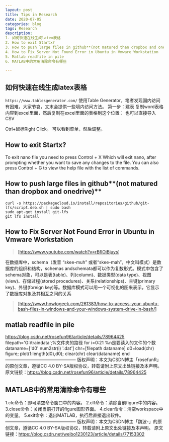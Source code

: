 ```yaml
---
layout: post
title: Tips in Research
date: 2020-07-05
categories: blog
tags: Research
description:
1. 如何快速在线生成latex表格
2. How to exit Startx?
3. How to push large files in github**(not matured than dropbox and onedrive)**
4. How to Fix Server Not Found Error in Ubuntu in Vmware Workstation
5. Matlab readfile in pile
6. MATLAB中的常用清除命令有哪些

---
```




## 如何快速在线生成latex表格

 `https://www.tablesgenerator.com/`
使用Table Generator，笔者发现国内访问有困难，大家节哀，文末会提供一些境内访问方法。
第一步：建表
复制word表格内容到excel里面，然后复制在excel里面的表格到这个位置：
也可以直接导入CSV
 
Ctrl+鼠标Right Click。
可以看到菜单，然后调整。


## How to exit Startx?
To exit nano file you need to press Control + X Which will exit nano, after prompting whether you want to save any changes to the file. You can also press Control + G to view the help file with the list of commands.

## How to push large files in github**(not matured than dropbox and onedrive)**
```
curl -s https://packagecloud.io/install/repositories/github/git-lfs/script.deb.sh | sudo bash
sudo apt-get install git-lfs
git lfs install
```
## How to Fix Server Not Found Error in Ubuntu in Vmware Workstation

>[https://www.youtube.com/watch?v=rBflOiBjuys]


在数据库中，schema（发音 “skee-muh” 或者“skee-mah”，中文叫模式）是数据库的组织和结构，schemas andschemata都可以作为复数形式。模式中包含了schema对象，可以是表(table)、列(column)、数据类型(data type)、视图(view)、存储过程(stored procedures)、关系(relationships)、主键(primary key)、外键(foreign key)等。数据库模式可以用一个可视化的图来表示，它显示了数据库对象及其相互之间的关系

>[https://www.howtogeek.com/261383/how-to-access-your-ubuntu-bash-files-in-windows-and-your-windows-system-drive-in-bash/]

## matlab readfile in pile
https://blog.csdn.net/rosefun96/article/details/78964425
filepath='G:\traindata\';%文件夹的路径
 for i=0:21  %n是要读入的文件的个数
      dataname=['d0' num2str(i) '.dat']
      chr=[filepath dataname]
      d0=load(chr)
      figure;
      plot(1:length(d0),d0);
      clear(chr)
      clear(dataname)
 end
————————————————
版权声明：本文为CSDN博主「rosefunR」的原创文章，遵循CC 4.0 BY-SA版权协议，转载请附上原文出处链接及本声明。
原文链接：https://blog.csdn.net/rosefun96/article/details/78964425

## MATLAB中的常用清除命令有哪些

1.clc命令：即可清空命令窗口中的内容。
2.clf命令：清除当前figure中的内容。
3.close命令：关闭当前打开的figure图形界面。
4.clear命令：清空workspace中的变量。
5.exit命令：退出MATLAB，执行后直接退出软件。
————————————————
版权声明：本文为CSDN博主「魏波-」的原创文章，遵循CC 4.0 BY-SA版权协议，转载请附上原文出处链接及本声明。
原文链接：https://blog.csdn.net/weibo1230123/article/details/77153302
